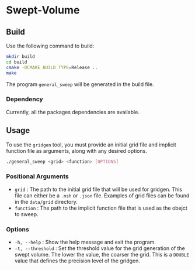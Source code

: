 # Swept-Volume

## Build

Use the following command to build: 

```bash
mkdir build
cd build
cmake -DCMAKE_BUILD_TYPE=Release ..
make
```
The program `general_sweep` will be generated in the build file. 

### Dependency

Currently, all the packages dependencies are available.

## Usage

To use the `gridgen` tool, you must provide an initial grid file and implicit function file as arguments, along with any desired options.

```bash
./general_sweep <grid> <function> [OPTIONS]
```

### Positional Arguments

- `grid` : The path to the initial grid file that will be used for gridgen. This file can either be a `.msh` or `.json` file. 
Examples of grid files can be found in the `data/grid` directory.
- `function` : The path to the implicit function file that is used as the obejct to sweep.

### Options

- `-h, --help` : Show the help message and exit the program.
- `-t, --threshold` : Set the threshold value for the grid generation of the swept volume. The lower the value, the coarser the grid. This is a `DOUBLE` value that defines the precision level of the gridgen.
